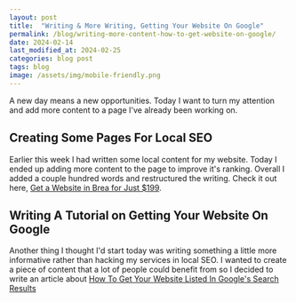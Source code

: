```yaml
---
layout: post
title:  "Writing & More Writing, Getting Your Website On Google"
permalink: /blog/writing-more-content-how-to-get-website-on-google/
date: 2024-02-14
last_modified_at: 2024-02-25
categories: blog post
tags: blog
image: /assets/img/mobile-friendly.png
--- 
```


A new day means a new opportunities. Today I want to turn my attention and add more content to a page I've already been working on. 
 
## Creating Some Pages For Local SEO
Earlier this week I had written some local content for my website. Today I ended up adding more content to the page to improve it's ranking.  Overall I added a couple hundred words and restructured the writing. Check it out here, <a href="/brea-california/get-website-$199/" target="_blank">Get a Website in Brea for Just $199</a>.

## Writing A Tutorial on Getting Your Website On Google
Another thing I thought I'd start today was writing something a little more informative rather than hacking my services in local SEO.
I wanted to create a piece of content that a lot of people could benefit from so I decided to write an article about <a href="/websites/tutorials/search-engine-optimization/how-to-get-your-website-listed-in-google/" target="_blank">How To Get Your Website Listed In Google's Search Results</a>
